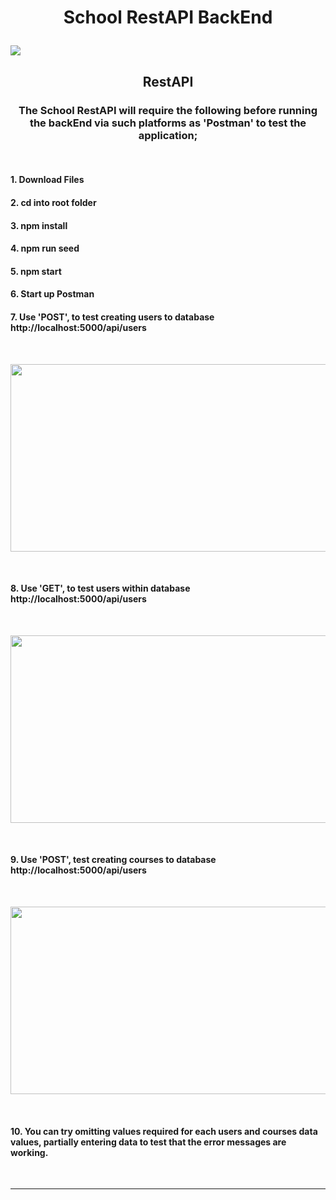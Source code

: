 <h1><b><p align="center">School RestAPI BackEnd</p></b></h1>

<a><img src="https://github.com/sargef/school-restapi-backend/blob/master/assets/restapi.png"></a>

<h2><b><p align="center">RestAPI</p></b></h2>

<h3><p align="center">  The School RestAPI will require the following before running the backEnd via such platforms as 'Postman' to test the application;  </p></h3>
<br />

<h4><b>1. Download Files</b></h4>
<h4><b>2. cd into root folder</b></h4>
<h4><b>3. npm install</b></h4>
<h4><b>4. npm run seed</b></h4>
<h4><b>5. npm start</b></h4>
<h4><b>6. Start up Postman</b></h4>
<h4><b>7. Use 'POST', to test creating users to database http://localhost:5000/api/users</b></h4>
</br>
<p align="center"><a><img src="https://github.com/sargef/school-restapi-backend/blob/master/assets/postUser.png" width="900" height="300"></a></p>
</br>
<h4><b>8. Use 'GET', to test users within database http://localhost:5000/api/users</b></h4>
</br>
<p align="center"><a><img src="https://github.com/sargef/school-restapi-backend/blob/master/assets/getUser.png" width="900" height="300"></a></p>
</br>
<h4><b>9. Use 'POST', test creating courses to database http://localhost:5000/api/users</b></h4>
</br>
<p align="center"><a><img src="https://github.com/sargef/school-restapi-backend/blob/master/assets/postCourse.png" width="900" height="300"></a></p>
</br>
<h4><b>10. You can try omitting values required for each users and courses data values, partially entering data to test that the error messages are working.</b></h4>
<br />


----------------------------------------------------------------------------------------------------------------------------------------

